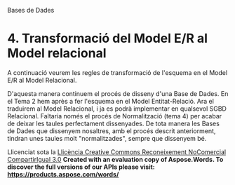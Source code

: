 Bases de Dades

# <a name="main"></a>**4. Transformació del Model E/R al Model relacional**

A continuació veurem les regles de transformació de l'esquema en el Model E/R al Model Relacional.

D'aquesta manera continuem el procés de disseny d'una Base de Dades. En el Tema 2 hem après a fer l'esquema en el Model Entitat-Relació. Ara el traduirem al Model Relacional, i ja es podrà implementar en qualsevol SGBD Relacional. Faltaria només el procés de Normalització (tema 4) per acabar de deixar les taules perfectament dissenyades. De tota manera les Bases de Dades que dissenyem nosaltres, amb el procés descrit anteriorment, tindran unes taules molt "normalitzades", sempre que dissenyem bé.


Llicenciat sota la [Llicència Creative Commons Reconeixement NoComercial CompartirIgual 3.0](http://creativecommons.org/licenses/by-nc-sa/3.0/)
**Created with an evaluation copy of Aspose.Words. To discover the full versions of our APIs please visit: https://products.aspose.com/words/**
